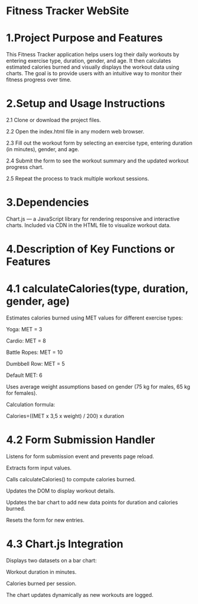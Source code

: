 # Fitness Tracker WebSite

# 1.Project Purpose and Features

This Fitness Tracker application helps users log their daily workouts by entering exercise type, duration, gender, and age. It then calculates estimated calories burned and visually displays the workout data using charts. The goal is to provide users with an intuitive way to monitor their fitness progress over time.

# 2.Setup and Usage Instructions

2.1 Clone or download the project files.

2.2 Open the index.html file in any modern web browser.

2.3 Fill out the workout form by selecting an exercise type, entering duration (in minutes), gender, and age.

2.4 Submit the form to see the workout summary and the updated workout progress chart.

2.5 Repeat the process to track multiple workout sessions.

# 3.Dependencies

Chart.js — a JavaScript library for rendering responsive and interactive charts.
Included via CDN in the HTML file to visualize workout data.

# 4.Description of Key Functions or Features

# 4.1 calculateCalories(type, duration, gender, age)
Estimates calories burned using MET values for different exercise types:

Yoga: MET = 3

Cardio: MET = 8

Battle Ropes: MET = 10

Dumbbell Row: MET = 5

Default MET: 6

Uses average weight assumptions based on gender (75 kg for males, 65 kg for females).

Calculation formula:

Calories=((MET x 3,5 x weight) / 200) x duration

# 4.2 Form Submission Handler

Listens for form submission event and prevents page reload.

Extracts form input values.

Calls calculateCalories() to compute calories burned.

Updates the DOM to display workout details.

Updates the bar chart to add new data points for duration and calories burned.

Resets the form for new entries.

# 4.3 Chart.js Integration

Displays two datasets on a bar chart:

Workout duration in minutes.

Calories burned per session.

The chart updates dynamically as new workouts are logged.

